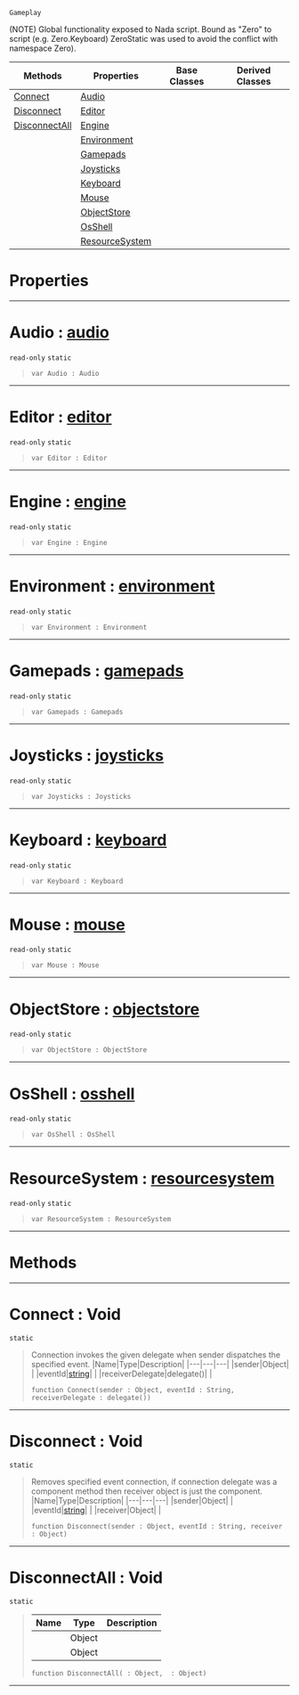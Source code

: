  `Gameplay`

(NOTE) Global functionality exposed to Nada script. Bound as "Zero" to script (e.g. Zero.Keyboard) ZeroStatic was used to avoid the conflict with namespace Zero).

|Methods|Properties|Base Classes|Derived Classes|
|---|---|---|---|
|[ Connect](https://github.com/zeroengineteam/ZeroDocs/blob/master/code_reference/class_reference/zero.markdown#connect-void)|[ Audio](https://github.com/zeroengineteam/ZeroDocs/blob/master/code_reference/class_reference/zero.markdown#audio-zero-engine-docume)| | |
|[ Disconnect](https://github.com/zeroengineteam/ZeroDocs/blob/master/code_reference/class_reference/zero.markdown#disconnect-void)|[ Editor](https://github.com/zeroengineteam/ZeroDocs/blob/master/code_reference/class_reference/zero.markdown#editor-zero-engine-docum)| | |
|[ DisconnectAll](https://github.com/zeroengineteam/ZeroDocs/blob/master/code_reference/class_reference/zero.markdown#disconnectall-void)|[ Engine](https://github.com/zeroengineteam/ZeroDocs/blob/master/code_reference/class_reference/zero.markdown#engine-zero-engine-docum)| | |
| |[ Environment](https://github.com/zeroengineteam/ZeroDocs/blob/master/code_reference/class_reference/zero.markdown#environment-zero-engine)| | |
| |[ Gamepads](https://github.com/zeroengineteam/ZeroDocs/blob/master/code_reference/class_reference/zero.markdown#gamepads-zero-engine-doc)| | |
| |[ Joysticks](https://github.com/zeroengineteam/ZeroDocs/blob/master/code_reference/class_reference/zero.markdown#joysticks-zero-engine-do)| | |
| |[ Keyboard](https://github.com/zeroengineteam/ZeroDocs/blob/master/code_reference/class_reference/zero.markdown#keyboard-zero-engine-doc)| | |
| |[ Mouse](https://github.com/zeroengineteam/ZeroDocs/blob/master/code_reference/class_reference/zero.markdown#mouse-zero-engine-docume)| | |
| |[ ObjectStore](https://github.com/zeroengineteam/ZeroDocs/blob/master/code_reference/class_reference/zero.markdown#objectstore-zero-engine)| | |
| |[ OsShell](https://github.com/zeroengineteam/ZeroDocs/blob/master/code_reference/class_reference/zero.markdown#osshell-zero-engine-docu)| | |
| |[ ResourceSystem](https://github.com/zeroengineteam/ZeroDocs/blob/master/code_reference/class_reference/zero.markdown#resourcesystem-zero-engi)| | |


 #  Properties


---  
 #  Audio : [audio](https://github.com/zeroengineteam/ZeroDocs/blob/master/code_reference/class_reference/audio.markdown)

 `read-only` `static`

> 
> ``` lang=cpp, name=Nada
> var Audio : Audio


---  
 #  Editor : [editor](https://github.com/zeroengineteam/ZeroDocs/blob/master/code_reference/class_reference/editor.markdown)

 `read-only` `static`

> 
> ``` lang=cpp, name=Nada
> var Editor : Editor


---  
 #  Engine : [engine](https://github.com/zeroengineteam/ZeroDocs/blob/master/code_reference/class_reference/engine.markdown)

 `read-only` `static`

> 
> ``` lang=cpp, name=Nada
> var Engine : Engine


---  
 #  Environment : [environment](https://github.com/zeroengineteam/ZeroDocs/blob/master/code_reference/class_reference/environment.markdown)

 `read-only` `static`

> 
> ``` lang=cpp, name=Nada
> var Environment : Environment


---  
 #  Gamepads : [gamepads](https://github.com/zeroengineteam/ZeroDocs/blob/master/code_reference/class_reference/gamepads.markdown)

 `read-only` `static`

> 
> ``` lang=cpp, name=Nada
> var Gamepads : Gamepads


---  
 #  Joysticks : [joysticks](https://github.com/zeroengineteam/ZeroDocs/blob/master/code_reference/class_reference/joysticks.markdown)

 `read-only` `static`

> 
> ``` lang=cpp, name=Nada
> var Joysticks : Joysticks


---  
 #  Keyboard : [keyboard](https://github.com/zeroengineteam/ZeroDocs/blob/master/code_reference/class_reference/keyboard.markdown)

 `read-only` `static`

> 
> ``` lang=cpp, name=Nada
> var Keyboard : Keyboard


---  
 #  Mouse : [mouse](https://github.com/zeroengineteam/ZeroDocs/blob/master/code_reference/class_reference/mouse.markdown)

 `read-only` `static`

> 
> ``` lang=cpp, name=Nada
> var Mouse : Mouse


---  
 #  ObjectStore : [objectstore](https://github.com/zeroengineteam/ZeroDocs/blob/master/code_reference/class_reference/objectstore.markdown)

 `read-only` `static`

> 
> ``` lang=cpp, name=Nada
> var ObjectStore : ObjectStore


---  
 #  OsShell : [osshell](https://github.com/zeroengineteam/ZeroDocs/blob/master/code_reference/class_reference/osshell.markdown)

 `read-only` `static`

> 
> ``` lang=cpp, name=Nada
> var OsShell : OsShell


---  
 #  ResourceSystem : [resourcesystem](https://github.com/zeroengineteam/ZeroDocs/blob/master/code_reference/class_reference/resourcesystem.markdown)

 `read-only` `static`

> 
> ``` lang=cpp, name=Nada
> var ResourceSystem : ResourceSystem


---  
 #  Methods


---  
 #  Connect : Void

 `static`

> Connection invokes the given delegate when sender dispatches the specified event.
> |Name|Type|Description|
> |---|---|---|
> |sender|Object| |
> |eventId|[string](https://github.com/zeroengineteam/ZeroDocs/blob/master/code_reference/nada_base_types/string.markdown)| |
> |receiverDelegate|delegate()| |
> ``` lang=cpp, name=Nada
> function Connect(sender : Object, eventId : String, receiverDelegate : delegate())
> ``` 


---  
 #  Disconnect : Void

 `static`

> Removes specified event connection, if connection delegate was a component method then receiver object is just the component.
> |Name|Type|Description|
> |---|---|---|
> |sender|Object| |
> |eventId|[string](https://github.com/zeroengineteam/ZeroDocs/blob/master/code_reference/nada_base_types/string.markdown)| |
> |receiver|Object| |
> ``` lang=cpp, name=Nada
> function Disconnect(sender : Object, eventId : String, receiver : Object)
> ``` 


---  
 #  DisconnectAll : Void

 `static`

> 
> |Name|Type|Description|
> |---|---|---|
> ||Object| |
> ||Object| |
> ``` lang=cpp, name=Nada
> function DisconnectAll( : Object,  : Object)
> ``` 


---  
 

 